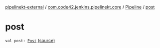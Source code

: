 [pipelinekt-external](../../index.md) / [com.code42.jenkins.pipelinekt.core](../index.md) / [Pipeline](index.md) / [post](./post.md)

# post

`val post: `[`Post`](../-post/index.md) [(source)](https://github.com/code42/pipelinekt/tree/master/core/src/main/kotlin/com/code42/jenkins/pipelinekt/core/Pipeline.kt#L25)